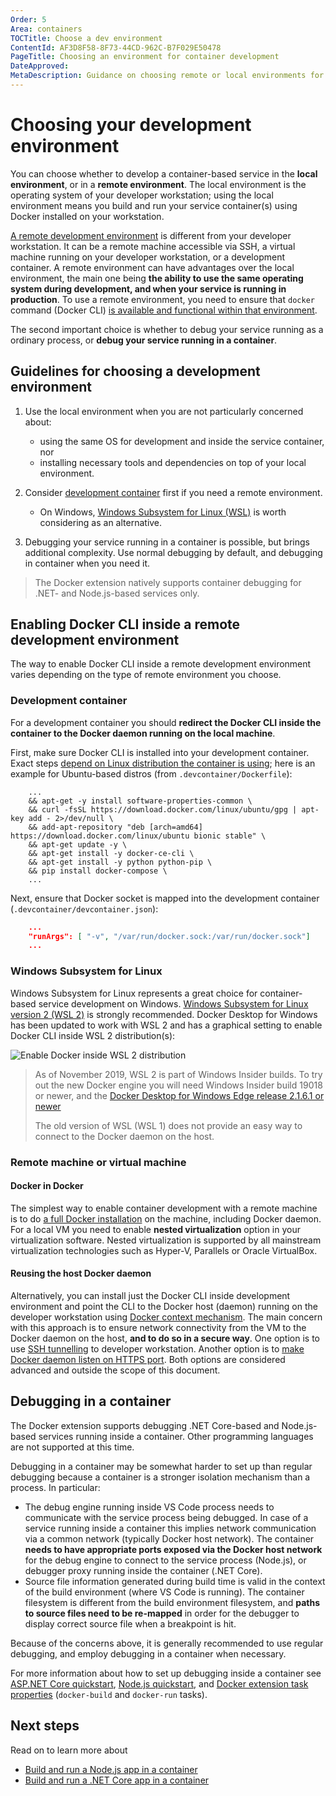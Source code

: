 ```yaml
---
Order: 5
Area: containers
TOCTitle: Choose a dev environment
ContentId: AF3D8F58-8F73-44CD-962C-B7F029E50478
PageTitle: Choosing an environment for container development
DateApproved:
MetaDescription: Guidance on choosing remote or local environments for developing and debugging containerized apps, using Visual Studio Code.
---
```

# Choosing your development environment

You can choose whether to develop a container-based service in the **local environment**, or in a **remote environment**. The local environment is the operating system of your developer workstation; using the local environment means you build and run your service container(s) using Docker installed on your workstation.

[A remote development environment](https://code.visualstudio.com/docs/remote/remote-overview) is different from your developer workstation. It can be a remote machine accessible via SSH, a virtual machine running on your developer workstation, or a development container. A remote environment can have advantages over the local environment, the main one being **the ability to use the same operating system during development, and when your service is running in production**. To use a remote environment, you need to ensure that `docker` command (Docker CLI) [is available and functional within that environment](#enabling-docker-cli-inside-a-development-environment).

The second important choice is whether to debug your service running as a ordinary process, or **debug your service running in a container**.

## Guidelines for choosing a development environment

1. Use the local environment when you are not particularly concerned about:
   - using the same OS for development and inside the service container, nor 
   - installing necessary tools and dependencies on top of your local environment.

1. Consider [development container](https://code.visualstudio.com/docs/remote/containers) first if you need a remote environment.
    - On Windows, [Windows Subsystem for Linux (WSL)](#windows-subsystem-for-linux) is worth considering as an alternative.

1. Debugging your service running in a container is possible, but brings additional complexity. Use normal debugging by default, and debugging in container when you need it.

> The Docker extension natively supports container debugging for .NET- and Node.js-based services only.

## Enabling Docker CLI inside a remote development environment

The way to enable Docker CLI inside a remote development environment varies depending on the type of remote environment you choose.

### Development container

For a development container you should **redirect the Docker CLI inside the container to the Docker daemon running on the local machine**.

First, make sure Docker CLI is installed into your development container. Exact steps [depend on Linux distribution the container is using](https://docs.docker.com/install/); here is an example for Ubuntu-based distros (from `.devcontainer/Dockerfile`):

```cli
    ...
    && apt-get -y install software-properties-common \
    && curl -fsSL https://download.docker.com/linux/ubuntu/gpg | apt-key add - 2>/dev/null \
    && add-apt-repository "deb [arch=amd64] https://download.docker.com/linux/ubuntu bionic stable" \
    && apt-get update -y \
    && apt-get install -y docker-ce-cli \
    && apt-get install -y python python-pip \
    && pip install docker-compose \
    ...
```

Next, ensure that Docker socket is mapped into the development container (`.devcontainer/devcontainer.json`):

```json
    ...
    "runArgs": [ "-v", "/var/run/docker.sock:/var/run/docker.sock"]
    ...
```

### Windows Subsystem for Linux

Windows Subsystem for Linux represents a great choice for container-based service development on Windows. [Windows Subsystem for Linux version 2 (WSL 2)](https://docs.microsoft.com/windows/wsl/wsl2-index) is strongly recommended. Docker Desktop for Windows has been updated to work with WSL 2 and has a graphical setting to enable Docker CLI inside WSL 2 distribution(s):

![Enable Docker inside WSL 2 distribution](images/devenv/devenv-enable-docker-wsl2.png)

> As of November 2019, WSL 2 is part of Windows Insider builds. To try out the new Docker engine you will need Windows Insider build 19018 or newer, and the [Docker Desktop for Windows Edge release 2.1.6.1 or newer](https://docs.docker.com/docker-for-windows/edge-release-notes/)
>
> The old version of WSL (WSL 1) does not provide an easy way to connect to the Docker daemon on the host.

### Remote machine or virtual machine

#### Docker in Docker

The simplest way to enable container development with a remote machine is to do [a full Docker installation](https://docs.docker.com/install/) on the machine, including Docker daemon. For a local VM you need to enable **nested virtualization** option in your virtualization software. Nested virtualization is supported by all mainstream virtualization technologies such as Hyper-V, Parallels or Oracle VirtualBox.

#### Reusing the host Docker daemon

Alternatively, you can install just the Docker CLI inside development environment and point the CLI to the Docker host (daemon) running on the developer workstation using [Docker context mechanism](https://docs.docker.com/engine/context/working-with-contexts/). The main concern with this approach is to ensure network connectivity from the VM to the Docker daemon on the host, **and to do so in a secure way**. One option is to use [SSH tunnelling](ssh.md) to developer workstation. Another option is to [make Docker daemon listen on HTTPS port](https://docs.docker.com/engine/security/https/). Both options are considered advanced and outside the scope of this document.

## Debugging in a container

The Docker extension supports debugging .NET Core-based and Node.js-based services running inside a container. Other programming languages are not supported at this time.

Debugging in a container may be somewhat harder to set up than regular debugging because a container is a stronger isolation mechanism than a process. In particular:

- The debug engine running inside VS Code process needs to communicate with the service process being debugged. In case of a service running inside a container this implies network communication via a common network (typically Docker host network). The container **needs to have appropriate ports exposed via the Docker host network** for the debug engine to connect to the service process (Node.js), or debugger proxy running inside the container (.NET Core).
- Source file information generated during build time is valid in the context of the build environment (where VS Code is running). The container filesystem is different from the build environment filesystem, and **paths to source files need to be re-mapped** in order for the debugger to display correct source file when a breakpoint is hit.

Because of the concerns above, it is generally recommended to use regular debugging, and employ debugging in a container when necessary.

For more information about how to set up debugging inside a container see [ASP.NET Core quickstart](/docs/containers/quickstart-aspnet-core.md), [Node.js quickstart](/docs/containers/quickstart-node.md), and [Docker extension task properties](/docs/containers/reference.md) (`docker-build` and `docker-run` tasks).

## Next steps

Read on to learn more about

- [Build and run a Node.js app in a container](/docs/containers/quickstart-node.md)
- [Build and run a .NET Core app in a container](/docs/containers/quickstart-aspnet-core.md)